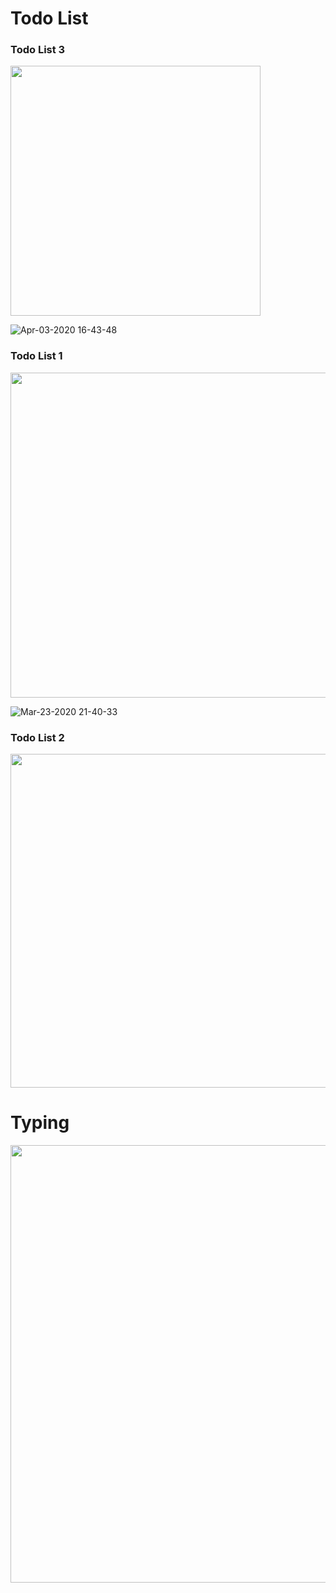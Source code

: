 

# Todo List

### Todo List 3

<img width="400" src="https://user-images.githubusercontent.com/26485327/78341178-d7f11a00-75c9-11ea-9a08-844fef8be915.png">

![Apr-03-2020 16-43-48](https://user-images.githubusercontent.com/26485327/78341482-61085100-75ca-11ea-97ed-d15c51df57d5.gif)



### Todo List 1
<img width="520" src="https://user-images.githubusercontent.com/26485327/77322496-c6e51500-6d4e-11ea-9dcf-35f43fa1adb2.png">

![Mar-23-2020 21-40-33](https://user-images.githubusercontent.com/26485327/77322630-f72cb380-6d4e-11ea-93be-04ce374b7080.gif)

### Todo List 2

<img width="534"  src="https://user-images.githubusercontent.com/26485327/77928726-59e7f700-72db-11ea-8085-e759ff81a81a.png">



# Typing

<img width="700" src="https://user-images.githubusercontent.com/26485327/77384900-8f638080-6dc1-11ea-8de0-a47020debada.png">
